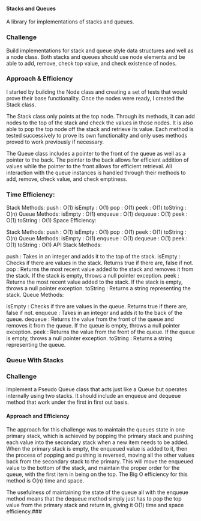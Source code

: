 #### Stacks and Queues
A library for implementations of stacks and queues.

### Challenge
Build implementations for stack and queue style data structures and well as a node class. Both stacks and queues should use node elements and be able to add, remove, check top value, and check existence of nodes.

### Approach & Efficiency
I started by building the Node class and creating a set of tests that would prove their base functionality. Once the nodes were ready, I created the Stack class.

The Stack class only points at the top node. Through its methods, it can add nodes to the top of the stack and check the values in those nodes. It is also able to pop the top node off the stack and retrieve its value. Each method is tested successively to prove its own functionality and only uses methods proved to work previously if necessary.

The Queue class includes a pointer to the front of the queue as well as a pointer to the back. The pointer to the back allows for efficient addition of values while the pointer to the front allows for efficient retrieval. All interaction with the queue instances is handled through their methods to add, remove, check value, and check emptiness.

### Time Efficiency:

Stack Methods:
push : O(1)
isEmpty : O(1)
pop : O(1)
peek : O(1)
toString : O(n)
Queue Methods:
isEmpty : O(1)
enqueue : O(1)
dequeue : O(1)
peek : O(1)
toString : O(1)
Space Efficiency:

Stack Methods:
push : O(1)
isEmpty : O(1)
pop : O(1)
peek : O(1)
toString : O(n)
Queue Methods:
isEmpty : O(1)
enqueue : O(1)
dequeue : O(1)
peek : O(1)
toString : O(1)
API
Stack Methods:

push : Takes in an integer and adds it to the top of the stack.
isEmpty : Checks if there are values in the stack. Returns true if there are, false if not.
pop : Returns the most recent value added to the stack and removes it from the stack. If the stack is empty, throws a null pointer exception.
peek : Returns the most recent value added to the stack. If the stack is empty, throws a null pointer exception.
toString : Returns a string representing the stack.
Queue Methods:

isEmpty : Checks if thre are values in the queue. Returns true if there are, false if not.
enqueue : Takes in an integer and adds it to the back of the queue.
dequeue : Returns the value from the front of the queue and removes it from the queue. If the queue is empty, throws a null pointer exception.
peek : Returns the value from the front of the queue. If the queue is empty, throws a null pointer exception.
toString : Returns a string representing the queue.

### Queue With Stacks
### Challenge
Implement a Pseudo Queue class that acts just like a Queue but operates internally using two stacks. It should include an enqueue and dequeue method that work under the first in first out basis.

#### Approach and Efficiency
The approach for this challenge was to maintain the queues state in one primary stack, which is achieved by popping the primary stack and pushing each value into the secondary stack when a new item needs to be added. When the primary stack is empty, the enqueued value is added to it, then the process of popping and pushing is reversed, moving all the other values back from the secondary stack to the primary. This will move the enqueued value to the bottom of the stack, and maintain the proper order for the queue, with the first item in being on the top. The Big O efficiency for this method is O(n) time and space.

The usefulness of maintaining the state of the queue all with the enqueue method means that the dequeue method simply just has to pop the top value from the primary stack and return in, giving it O(1) time and space efficiency.###